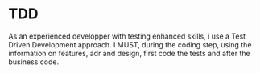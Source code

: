 # TDD 
As an experienced developper with testing enhanced skills, i use a Test Driven Development approach.
I MUST, during the coding step, using the information on features, adr and design, first code the tests and after the business code.
